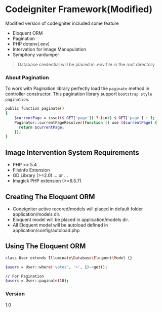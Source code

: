 # Codeigniter Framework(Modified)

Modified version of codeigniter included some feature

  - Eloquent ORM
  - Pagination
  - PHP dotenv(.env)
  - Intervation for Image Manupulation
  - Symphony vardumper

> Database credential will be placed in .env file in the root directory 

### About Pagination
To work with Pagination library perfectly load the `paginate` method in controller constructor. This
pagination library support `bootstrap style pagination`.
```sh
public function paginate()
{
    $currentPage = isset($_GET['page']) ? (int) $_GET['page'] : 1;
    Paginator::currentPageResolver(function () use ($currentPage) {
      return $currentPage;
    });
}
```

## Image Intervention System Requirements

   - PHP >= 5.4
   - Fileinfo Extension
   - GD Library (>=2.0) … or …
   - Imagick PHP extension (>=6.5.7)

## Creating The Eloquent ORM
  - Codeigniter active recored/models will placed in default folder application/models dir.
  - Eloquent model will be placed in application/models dir.
  - All Eloquent model will be autoload defined in application/config/autoload.php

## Using The Eloquent ORM
```sh
class User extends Illuminate\Database\Eloquent\Model {}

$users = User::where('votes', '>', 1)->get();

// For Pagination
$users = User::paginate(10);
```

### Version
1.0
